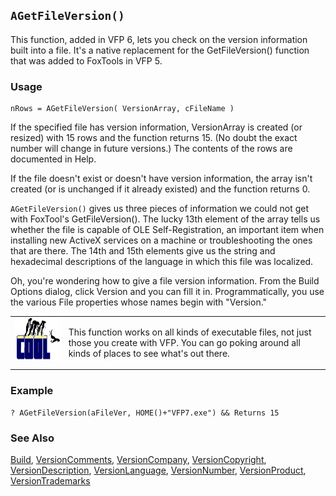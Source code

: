 ## `AGetFileVersion()`

This function, added in VFP 6, lets you check on the version information built into a file. It's a native replacement for the GetFileVersion() function that was added to FoxTools in VFP 5.

### Usage

```foxpro
nRows = AGetFileVersion( VersionArray, cFileName )
```

If the specified file has version information, VersionArray is created (or resized) with 15 rows and the function returns 15. (No doubt the exact number will change in future versions.) The contents of the rows are documented in Help. 

If the file doesn't exist or doesn't have version information, the array isn't created (or is unchanged if it already existed) and the function returns 0.

`AGetFileVersion()` gives us three pieces of information we could not get with FoxTool's GetFileVersion(). The lucky 13th element of the array tells us whether the file is capable of OLE Self-Registration, an important item when installing new ActiveX services on a machine or troubleshooting the ones that are there. The 14th and 15th elements give us the string and hexadecimal descriptions of the language in which this file was localized.

Oh, you're wondering how to give a file version information. From the Build Options dialog, click Version and you can fill it in. Programmatically, you use the various File properties whose names begin with "Version."

<table>
<tr>
  <td width="17%" valign="top">
<img width="114" height="67" src="cool.gif">
  </td>
  <td width="83%">
  <p>This function works on all kinds of executable files, not just those you create with VFP. You can go poking around all kinds of places to see what's out there.</p>
  </td>
 </tr>
</table>

### Example

```foxpro
? AGetFileVersion(aFileVer, HOME()+"VFP7.exe") && Returns 15
```
### See Also

[Build](s4g771.md), [VersionComments](s4g741.md), [VersionCompany](s4g741.md), [VersionCopyright](s4g741.md), [VersionDescription](s4g741.md), [VersionLanguage](s4g741.md), [VersionNumber](s4g741.md), [VersionProduct](s4g741.md), [VersionTrademarks](s4g741.md)